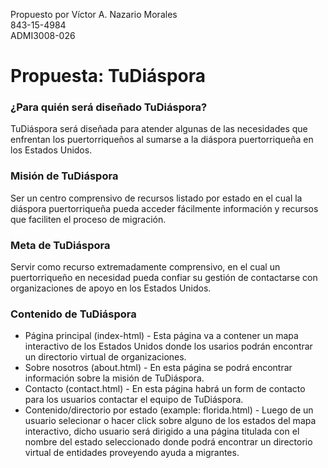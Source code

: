 Propuesto por Víctor A. Nazario Morales <br>
843-15-4984 <br>
ADMI3008-026

# Propuesta: TuDiáspora #

### ¿Para quién será diseñado TuDiáspora?  ###

TuDiáspora será diseñada para atender algunas de las necesidades que enfrentan los puertorriqueños al sumarse a la diáspora puertorriqueña en los Estados Unidos. 

### Misión de TuDiáspora  ###
Ser un centro comprensivo de recursos listado por estado en el cual la diáspora puertorriqueña pueda acceder fácilmente información y recursos que faciliten el proceso de migración.  
	 
### Meta de TuDiáspora ###
Servir como recurso extremadamente comprensivo, en el cual un puertorriqueño en necesidad pueda confiar su gestión de contactarse con organizaciones de apoyo en los Estados Unidos. 

### Contenido de TuDiáspora ###
* Página principal (index-html) - Esta página va a contener un mapa interactivo de los Estados Unidos donde los usarios podrán encontrar un directorio virtual de organizaciones. 
* Sobre nosotros (about.html) - En esta página se podrá encontrar información sobre la misión de TuDiáspora.
* Contacto (contact.html) - En esta página habrá un form de contacto para los usuarios contactar el equipo de TuDiáspora. 
* Contenido/directorio por estado (example: florida.html) - Luego de un usuario selecionar o hacer click sobre alguno de los estados del mapa interactivo, dicho usuario será dirigido a una página titulada con el nombre del estado seleccionado donde podrá encontrar un directorio virtual de entidades proveyendo ayuda a migrantes. 

